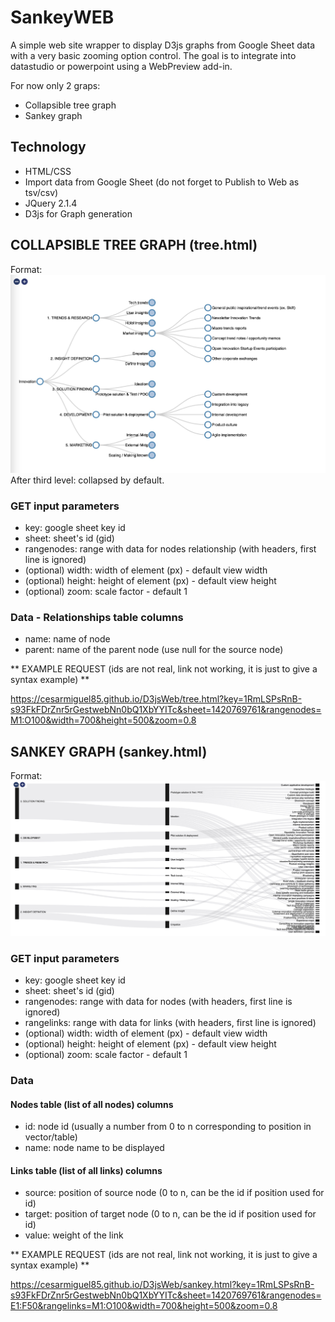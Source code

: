 # SankeyWEB
A simple web site wrapper to display D3js graphs from Google Sheet data with a very basic zooming option control.
The goal is to integrate into datastudio or powerpoint using a WebPreview add-in.

For now only 2 graps:
* Collapsible tree graph
* Sankey graph

## Technology
* HTML/CSS
* Import data from Google Sheet (do not forget to Publish to Web as tsv/csv)
* JQuery 2.1.4
* D3js for Graph generation




## COLLAPSIBLE TREE GRAPH (tree.html)
Format: ![Timeline example](/image_tree.jpg)
After third level: collapsed by default.

### GET input parameters
* key: google sheet key id 
* sheet: sheet's id (gid)
* rangenodes: range with data for nodes relationship (with headers, first line is ignored)
* (optional) width: width of element (px) - default view width
* (optional) height: height of element (px) - default view height
* (optional) zoom: scale factor  - default 1

### Data - Relationships table columns
* name: name of node
* parent: name of the parent node (use null for the source node)



** EXAMPLE REQUEST (ids are not real, link not working, it is just to give a syntax example) **

https://cesarmiguel85.github.io/D3jsWeb/tree.html?key=1RmLSPsRnB-s93FkFDrZnr5rGestwebNn0bQ1XbYYITc&sheet=1420769761&rangenodes=M1:O100&width=700&height=500&zoom=0.8



## SANKEY GRAPH (sankey.html)
Format: ![Timeline example](/image_sankey.jpg)

### GET input parameters
* key: google sheet key id 
* sheet: sheet's id (gid)
* rangenodes: range with data for nodes (with headers, first line is ignored)
* rangelinks: range with data for links (with headers, first line is ignored)
* (optional) width: width of element (px) - default view width
* (optional) height: height of element (px) - default view height
* (optional) zoom: scale factor  - default 1

### Data
#### Nodes table (list of all nodes) columns
* id: node id (usually a number from 0 to n corresponding to position in vector/table)
* name: node name to be displayed
#### Links table (list of all links) columns
* source: position of source node (0 to n, can be the id if position used for id)
* target: position of target node (0 to n, can be the id if position used for id)
* value: weight of the link


** EXAMPLE REQUEST (ids are not real, link not working, it is just to give a syntax example) **

https://cesarmiguel85.github.io/D3jsWeb/sankey.html?key=1RmLSPsRnB-s93FkFDrZnr5rGestwebNn0bQ1XbYYITc&sheet=1420769761&rangenodes=E1:F50&rangelinks=M1:O100&width=700&height=500&zoom=0.8


